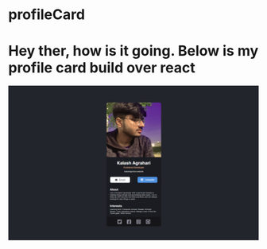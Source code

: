 # profileCard
<h1>Hey ther, how is it going. Below is my profile card build over react</h1>
<img src="readme_img/profileCard.png" alt="profile supposed to be here" align="center">
